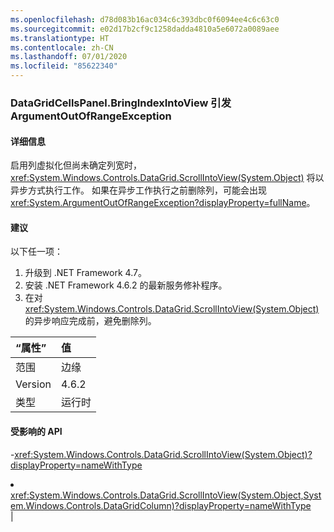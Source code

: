```yaml
---
ms.openlocfilehash: d78d083b16ac034c6c393dbc0f6094ee4c6c63c0
ms.sourcegitcommit: e02d17b2cf9c1258dadda4810a5e6072a0089aee
ms.translationtype: HT
ms.contentlocale: zh-CN
ms.lasthandoff: 07/01/2020
ms.locfileid: "85622340"
---
```

### <a name="datagridcellspanelbringindexintoview-throws-argumentoutofrangeexception"></a>DataGridCellsPanel.BringIndexIntoView 引发 ArgumentOutOfRangeException

#### <a name="details"></a>详细信息

启用列虚拟化但尚未确定列宽时，<xref:System.Windows.Controls.DataGrid.ScrollIntoView(System.Object)> 将以异步方式执行工作。  如果在异步工作执行之前删除列，可能会出现 <xref:System.ArgumentOutOfRangeException?displayProperty=fullName>。

#### <a name="suggestion"></a>建议

以下任一项：<ol><li>升级到 .NET Framework 4.7。</li><li>安装 .NET Framework 4.6.2 的最新服务修补程序。</li><li>在对 <xref:System.Windows.Controls.DataGrid.ScrollIntoView(System.Object)> 的异步响应完成前，避免删除列。</li></ol>

| “属性”    | 值       |
|:--------|:------------|
| 范围   |边缘|
|Version|4.6.2|
|类型|运行时

#### <a name="affected-apis"></a>受影响的 API

-<xref:System.Windows.Controls.DataGrid.ScrollIntoView(System.Object)?displayProperty=nameWithType></li><li><xref:System.Windows.Controls.DataGrid.ScrollIntoView(System.Object,System.Windows.Controls.DataGridColumn)?displayProperty=nameWithType></li></ul>|
